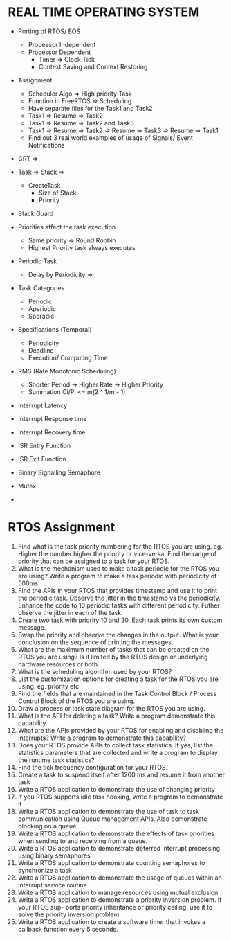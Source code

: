 # REAL TIME OPERATING SYSTEM

- Porting of RTOS/ EOS

  - Proceesor Independent
  - Processor Dependent
    - Timer => Clock Tick
    - Context Saving and Context Restoring

- Assignment

  - Scheduler Algo => High priority Task
  - Function in FreeRTOS => Scheduling
  - Have separate files for the Task1 and Task2
  - Task1 => Resume => Task2
  - Task1 => Resume => Task2 and Task3
  - Task1 => Resume => Task2 => Resume => Task3 => Resume => Task1
  - Find out 3 real world examples of usage of Signals/ Event Notifications

- CRT =>

- Task => Stack =>

  - CreateTask
    - Size of Stack
    - Priority

- Stack Guard

- Priorities affect the task execution

  - Same priority => Round Robbin
  - Highest Priority task always executes

- Periodic Task

  - Delay by Periodicity =>

- Task Categories

  - Periodic
  - Aperiodic
  - Sporadic

- Specifications (Temporal)

  - Periodicity
  - Deadline
  - Execution/ Computing Time

- RMS (Rate Monotonic Scheduling)

  - Shorter Period -> Higher Rate -> Higher Priority
  - Summation Ci/Pi <= m(2 ^ 1/m - 1)

- Interrupt Latency
- Interrupt Response time
- Interrupt Recovery time

- ISR Entry Function
- ISR Exit Function

- Binary Signalling Semaphore
- Mutex
-

 

# RTOS Assignment

1. Find what is the task priority numbering for the RTOS you are using. eg. Higher the
number higher the priority or vice-versa. Find the range of priority that can be assigned to
a task for your RTOS.
2. What is the mechanism used to make a task periodic for the RTOS you are using? Write a
program to make a task periodic with periodicity of 500ms.
3. Find the APIs in your RTOS that provides timestamp and use it to print the periodic task.
Observe the jitter in the timestamp vs the periodicity. Enhance the code to 10 periodic tasks
with different periodicity. Futher observe the jitter in each of the task.
4. Create two task with priority 10 and 20. Each task prints its own custom message.
5. Swap the priority and observe the changes in the output. What is your conclusion on the
sequence of printing the messages.
6. What are the maximum number of tasks that can be created on the RTOS you are using?
Is it limited by the RTOS design or underlying hardware resources or both.
7. What is the scheduling algorithm used by your RTOS?
8. List the customization options for creating a task for the RTOS you are using. eg. priority
etc
9. Find the fields that are maintained in the Task Control Block / Process Control Block of the
RTOS you are using.
10. Draw a process or task state diagram for the RTOS you are using.
11. What is the API for deleting a task? Write a program demonstrate this capability.
12. What are the APIs provided by your RTOS for enabling and disabling the interrupts? Write
a program to demonstrate this capability?
13. Does your RTOS provide APIs to collect task statistics. If yes, list the statistics parameters
that are collected and write a program to display the runtime task statistics?
14. Find the tick frequency configuration for your RTOS.
15. Create a task to suspend itself after 1200 ms and resume it from another task
16. Write a RTOS application to demonstrate the use of changing priority
17. If you RTOS supports idle task hooking, write a program to demonstrate it
18. Write a RTOS application to demonstrate the use of task to task communication using
Queue management APIs. Also demonstrate blocking on a queue.
19. Write a RTOS application to demonstrate the effects of task priorities when sending to and
receiving from a queue.
20. Write a RTOS application to demonstrate deferred interrupt processing using binary semaphores
21. Write a RTOS application to demonstrate counting semaphores to synchronize a task
22. Write a RTOS application to demonstrate the usage of queues within an interrupt service
routine
23. Write a RTOS application to manage resources using mutual exclusion
24. Write a RTOS application to demonstrate a priority inversion problem. If your RTOS sup-
ports priority inheritance or priority ceiling, use it to solve the priority inversion problem.
25. Write a RTOS application to create a software timer that invokes a callback function every
5 seconds.